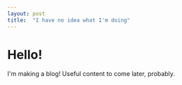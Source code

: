 ```yaml
---
layout: post
title:  "I have no idea what I'm doing"
---
```


# Hello!

I'm making a blog! Useful content to come later, probably.
